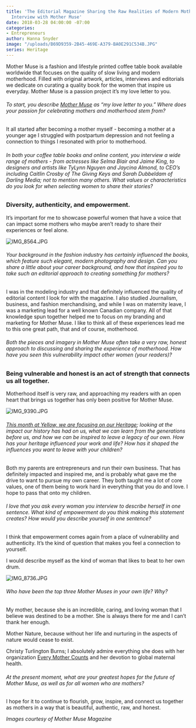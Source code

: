```yaml
---
title: 'The Editorial Magazine Sharing the Raw Realities of Modern Motherhood: Our
  Interview with Mother Muse'
date: 2018-03-28 04:00:00 -07:00
categories:
- Entrepreneurs
author: Hanna Snyder
image: "/uploads/B69D9359-2B45-469E-A379-BA0E291C534B.JPG"
series: Heritage
---
```


Mother Muse is a fashion and lifestyle printed coffee table book available worldwide that focuses on the quality of slow living and modern motherhood. Filled with original artwork, articles, interviews and editorials we dedicate on curating a quality book for the women that inspire us everyday. Mother Muse is a passion project it’s my love letter to you.

###### To start, you describe [Mother Muse](https://mother-muse.com/) as “my love letter to you.” Where does your passion for celebrating mothers and motherhood stem from?

It all started after becoming a mother myself - becoming a mother at a younger age I struggled with postpartum depression and not feeling a connection to things I resonated with prior to motherhood.

###### In both your coffee table books and online content, you interview a wide range of mothers - from actresses like Selma Blair and Jaime King, to designers and artists like TyLynn Nguyen and Jaycina Almond, to CEO’s including Caitlin Crosby of The Giving Keys and Sarah Dubbeldam of Darling Media; not to mention many others. What values or characteristics do you look for when selecting women to share their stories?

### Diversity, authenticity, and empowerment.

It’s important for me to showcase powerful women that have a voice that can impact some mothers who maybe aren’t ready to share their experiences or feel alone.

![IMG_8564.JPG](/uploads/IMG_8564.JPG)

###### Your background in the fashion industry has certainly influenced the books, which feature such elegant, modern photography and design. Can you share a little about your career background, and how that inspired you to take such an editorial approach to creating something for mothers?

I was in the modeling industry and that definitely influenced the quality of editorial content I look for with the magazine. I also studied Journalism, business, and fashion merchandising, and while I was on maternity leave, I was a marketing lead for a well known Canadian company. All of that knowledge spun together helped me to focus on my branding and marketing for Mother Muse. I like to think all of these experiences lead me to this one great path, that and of course, motherhood.

###### Both the pieces and imagery in Mother Muse often take a very raw, honest approach to discussing and sharing the experience of motherhood. How have you seen this vulnerability impact other women (your readers)?

### Being vulnerable and honest is an act of strength that connects us all together.

Motherhood itself is very raw, and approaching my readers with an open heart that brings us together has only been positive for Mother Muse.

![IMG_9390.JPG](/uploads/IMG_9390.JPG)

###### [This month at Yellow, we are focusing on our Heritage](https://yellowco.co/blog/series/heritage/); looking at the impact our history has had on us, what we can learn from the generations before us, and how we can be inspired to leave a legacy of our own. How has your heritage influenced your work and life? How has it shaped the influences you want to leave with your children?

Both my parents are entrepreneurs and run their own business. That has definitely impacted and inspired me, and is probably what gave me the drive to want to pursue my own career. They both taught me a lot of core values, one of them being to work hard in everything that you do and love. I hope to pass that onto my children.

###### I love that you ask every woman you interview to describe herself in one sentence. What kind of empowerment do you think making this statement creates? How would you describe yourself in one sentence?

I think that empowerment comes again from a place of vulnerability and authenticity. It’s the kind of question that makes you feel a connection to yourself.

I would describe myself as the kind of woman that likes to beat to her own drum.

![IMG_8736.JPG](/uploads/IMG_8736.JPG)

###### Who have been the top three Mother Muses in your own life? Why?

My mother, because she is an incredible, caring, and loving woman that I believe was destined to be a mother. She is always there for me and I can’t thank her enough.

Mother Nature, because without her life and nurturing in the aspects of nature would cease to exist.

Christy Turlington Burns; I absolutely admire everything she does with her organization [Every Mother Counts](https://www.everymothercounts.org/) and her devotion to global maternal health.

###### At the present moment, what are your greatest hopes for the future of Mother Muse, as well as for all women who are mothers?

I hope for it to continue to flourish, grow, inspire, and connect us together as mothers in a way that is beautiful, authentic, raw, and honest.

*Images courtesy of Mother Muse Magazine*